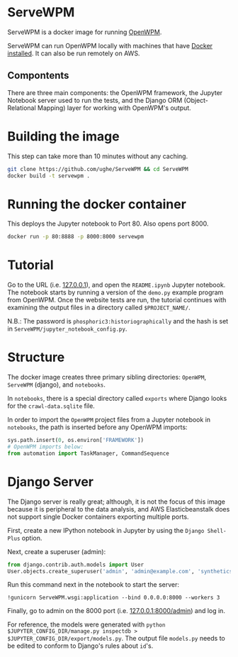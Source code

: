 # ServeWPM
ServeWPM is a docker image for running [OpenWPM](https://github.com/citp/OpenWPM).

ServeWPM can run OpenWPM locally with machines that have [Docker installed](https://www.docker.com/community-edition#/download). It can also be run remotely on AWS.

## Compontents
There are three main components: the OpenWPM framework, the Jupyter Notebook server used to run the tests, and the Django ORM (Object-Relational Mapping) layer for working with OpenWPM's output.

# Building the image
This step can take more than 10 minutes without any caching.
```bash
git clone https://github.com/ughe/ServeWPM && cd ServeWPM
docker build -t servewpm .
```

# Running the docker container
This deploys the Jupyter notebook to Port 80. Also opens port 8000.
```bash
docker run -p 80:8888 -p 8000:8000 servewpm
```

# Tutorial
Go to the URL (i.e. [127.0.0.1](127.0.0.1/)), and open the `README.ipynb` Jupyter notebook. The notebook starts by running a version of the `demo.py` example program from OpenWPM. Once the website tests are run, the tutorial continues with examining the output files in a directory called `$PROJECT_NAME/`.

N.B.: The password is `phosphoric3:historiographically` and the hash is set in `ServeWPM/jupyter_notebook_config.py`.

# Structure
The docker image creates three primary sibling directories: `OpenWPM`, `ServeWPM` (django), and `notebooks`. 

In `notebooks`, there is a special directory called `exports` where Django looks for the `crawl-data.sqlite` file.

In order to import the `OpenWPM` project files from a Jupyter notebook in `notebooks`, the path is inserted before any OpenWPM imports:
```python
sys.path.insert(0, os.environ['FRAMEWORK'])
# OpenWPM imports below:
from automation import TaskManager, CommandSequence
```

# Django Server
The Django server is really great; although, it is not the focus of this image because it is peripheral to the data analysis, and AWS Elasticbeanstalk does not support single Docker containers exporting multiple ports.

First, create a new IPython notebook in Jupyter by using the `Django Shell-Plus` option.

Next, create a superuser (admin):
```python
from django.contrib.auth.models import User
User.objects.create_superuser('admin', 'admin@example.com', 'synthetics1126599/commencements')
```
Run this command next in the notebook to start the server:
```
!gunicorn ServeWPM.wsgi:application --bind 0.0.0.0:8000 --workers 3
```
Finally, go to admin on the 8000 port (i.e. [127.0.0.1:8000/admin](http://127.0.0.1:8000/admin)) and log in.

For reference, the models were generated with `python $JUPYTER_CONFIG_DIR/manage.py inspectdb > $JUPYTER_CONFIG_DIR/export/models.py`. The output file `models.py` needs to be edited to conform to Django's rules about `id`'s.
